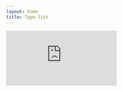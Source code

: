 ```yaml
---
layout: home
title: Type list
---
```


<div class="iframecont">
<iframe class="airtable-embed" src="https://airtable.com/embed/appGBrJR67bFnLJqv/shrFHMR8Z3zv05KGG" frameborder="0" onmousewheel=""></iframe>
</div>